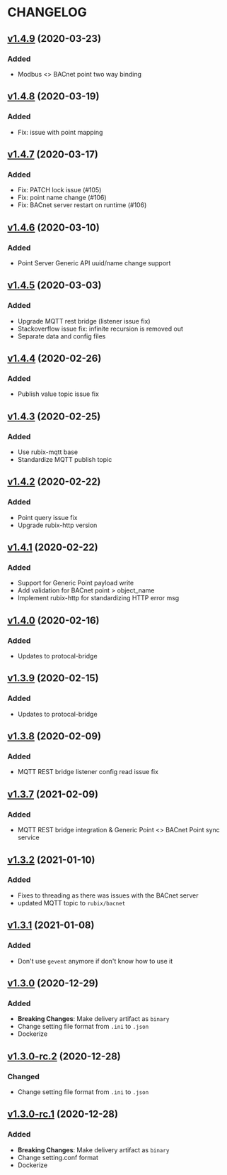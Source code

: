 # CHANGELOG
## [v1.4.9](https://github.com/NubeIO/lora-raw/tree/v1.4.9) (2020-03-23)
### Added
- Modbus <> BACnet point two way binding

## [v1.4.8](https://github.com/NubeIO/lora-raw/tree/v1.4.8) (2020-03-19)
### Added
- Fix: issue with point mapping

## [v1.4.7](https://github.com/NubeIO/lora-raw/tree/v1.4.7) (2020-03-17)
### Added
- Fix: PATCH lock issue (#105)
- Fix: point name change (#106)
- Fix: BACnet server restart on runtime (#106)

## [v1.4.6](https://github.com/NubeIO/lora-raw/tree/v1.3.7) (2020-03-10)
### Added
- Point Server Generic API uuid/name change support

## [v1.4.5](https://github.com/NubeIO/rubix-bacnet-server/tree/v1.4.5) (2020-03-03)
### Added
- Upgrade MQTT rest bridge (listener issue fix)
- Stackoverflow issue fix: infinite recursion is removed out
- Separate data and config files

## [v1.4.4](https://github.com/NubeIO/rubix-bacnet-server/tree/v1.4.4) (2020-02-26)
### Added
- Publish value topic issue fix

## [v1.4.3](https://github.com/NubeIO/rubix-bacnet-server/tree/v1.4.3) (2020-02-25)
### Added
- Use rubix-mqtt base
- Standardize MQTT publish topic

## [v1.4.2](https://github.com/NubeIO/rubix-bacnet-server/tree/v1.4.2) (2020-02-22)
### Added
- Point query issue fix
- Upgrade rubix-http version

## [v1.4.1](https://github.com/NubeIO/rubix-bacnet-server/tree/v1.4.1) (2020-02-22)
### Added
- Support for Generic Point payload write
- Add validation for BACnet point > object_name
- Implement rubix-http for standardizing HTTP error msg

## [v1.4.0](https://github.com/NubeIO/rubix-bacnet-server/tree/v1.4.0) (2020-02-16)
### Added
- Updates to protocal-bridge

## [v1.3.9](https://github.com/NubeIO/rubix-bacnet-server/tree/v1.3.9) (2020-02-15)
### Added
- Updates to protocal-bridge

## [v1.3.8](https://github.com/NubeIO/rubix-bacnet-server/tree/v1.3.8) (2020-02-09)
### Added
- MQTT REST bridge listener config read issue fix

## [v1.3.7](https://github.com/NubeIO/rubix-bacnet-server/tree/v1.3.7) (2021-02-09)
### Added
- MQTT REST bridge integration & Generic Point <> BACnet Point sync service

## [v1.3.2](https://github.com/NubeIO/rubix-bacnet-server/tree/v1.3.2) (2021-01-10)
### Added
- Fixes to threading as there was issues with the BACnet server
- updated MQTT topic to `rubix/bacnet`

## [v1.3.1](https://github.com/NubeIO/rubix-bacnet-server/tree/v1.3.1) (2021-01-08)
### Added
- Don't use `gevent` anymore if don't know how to use it

## [v1.3.0](https://github.com/NubeIO/rubix-bacnet-server/tree/v1.3.0) (2020-12-29)
### Added
- **Breaking Changes**: Make delivery artifact as `binary`
- Change setting file format from `.ini` to `.json`
- Dockerize

## [v1.3.0-rc.2](https://github.com/NubeIO/rubix-bacnet-server/tree/v1.3.0-rc.2) (2020-12-28)
### Changed
- Change setting file format from `.ini` to `.json`

## [v1.3.0-rc.1](https://github.com/NubeIO/rubix-bacnet-server/tree/v1.3.0-rc.1) (2020-12-28)
### Added
- **Breaking Changes**: Make delivery artifact as `binary`
- Change setting.conf format
- Dockerize
